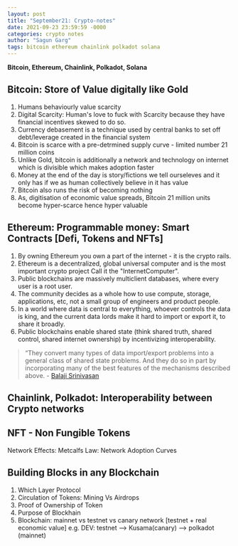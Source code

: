 ```yaml
---
layout: post
title: "September21: Crypto-notes"
date: 2021-09-23 23:59:59 -0000
categories: crypto notes
author: "Sagun Garg"
tags: bitcoin ethereum chainlink polkadot solana
---
```


**Bitcoin, Ethereum, Chainlink, Polkadot, Solana**

## Bitcoin: Store of Value digitally like Gold

1. Humans behaviourly value scarcity
2. Digital Scarcity: Human's love to fuck with Scarcity because they have financial incentives skewed to do so. 
3. Currency debasement is a technique used by central banks to set off debt/leverage created in the financial system
4. Bitcoin is scarce with a pre-detrmined supply curve - limited number 21 million coins
5. Unlike Gold, bitcoin is additionally a network and technology on internet which is divisible which makes adoption faster
6. Money at the end of the day is story/fictions we tell ourseleves and it only has if we as human collectively believe in it has value
7. Bitcoin also runs the risk of becoming nothing
8. As, digitisation of economic value spreads,  Bitcoin 21 million units become hyper-scarce hence hyper valuable

## Ethereum: Programmable money: Smart Contracts [Defi, Tokens and NFTs]
1. By owning Ethereum you own a part of the internet - it is the crypto rails. 
2. Ethereum is a decentralized, global universal computer and is the most important crypto project Call it the "InternetComputer". 
3. Public blockchains are massively multiclient databases, where every user is a root user. 
4. The community decides as a whole how to use compute, storage, applications, etc, not a small group of engineers and product people. 
5. In a world where data is central to everything, whoever controls the data is king, and the current data lords make it hard to import or export it, to share it broadly. 
6. Public blockchains enable shared state (think shared truth, shared control, shared internet ownership) by incentivizing interoperability. 


> “They convert many types of data import/export problems into a general class of shared state problems. And they do so in part by incorporating many of the best features of the mechanisms described above. - [Balaji Srinivasan](https://balajis.com/yes-you-may-need-a-blockchain/)

## Chainlink, Polkadot: Interoperability between Crypto networks

## NFT - Non Fungible Tokens
Network Effects: Metcalfs Law: Network Adoption Curves

## Building Blocks in any Blockchain
1. Which Layer Protocol
2. Circulation of Tokens: Mining Vs Airdrops
3. Proof of Ownership of Token
4. Purpose of Blockhain
5. Blockchain: mainnet vs testnet vs canary network [testnet + real economic value]
    e.g. DEV: testnet --> Kusama(canary) --> polkadot (mainnet)


